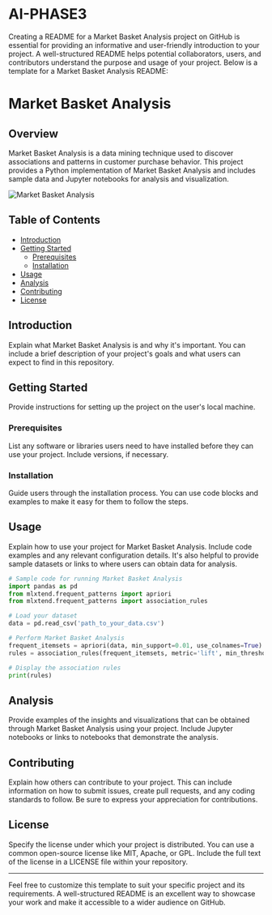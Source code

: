 # AI-PHASE3
 Creating a README for a Market Basket Analysis project on GitHub is essential for providing an informative and user-friendly introduction to your project. A well-structured README helps potential collaborators, users, and contributors understand the purpose and usage of your project. Below is a template for a Market Basket Analysis README:

# Market Basket Analysis

## Overview

Market Basket Analysis is a data mining technique used to discover associations and patterns in customer purchase behavior. This project provides a Python implementation of Market Basket Analysis and includes sample data and Jupyter notebooks for analysis and visualization.

![Market Basket Analysis](https://www.google.com/url?sa=i&url=https%3A%2F%2Fwww.centrycs.com%2Fsolutions%2Fmarket-basket-analysis%2F&psig=AOvVaw2fEIGz0bajn-Vi-0b8E1M_&ust=1697257299561000&source=images&cd=vfe&opi=89978449&ved=0CBEQjRxqFwoTCMi2laeW8oEDFQAAAAAdAAAAABAJ)

## Table of Contents

- [Introduction](#introduction)
- [Getting Started](#getting-started)
  - [Prerequisites](#prerequisites)
  - [Installation](#installation)
- [Usage](#usage)
- [Analysis](#analysis)
- [Contributing](#contributing)
- [License](#license)

## Introduction

Explain what Market Basket Analysis is and why it's important. You can include a brief description of your project's goals and what users can expect to find in this repository.

## Getting Started

Provide instructions for setting up the project on the user's local machine.

### Prerequisites

List any software or libraries users need to have installed before they can use your project. Include versions, if necessary.

### Installation

Guide users through the installation process. You can use code blocks and examples to make it easy for them to follow the steps.

## Usage

Explain how to use your project for Market Basket Analysis. Include code examples and any relevant configuration details. It's also helpful to provide sample datasets or links to where users can obtain data for analysis.

```python
# Sample code for running Market Basket Analysis
import pandas as pd
from mlxtend.frequent_patterns import apriori
from mlxtend.frequent_patterns import association_rules

# Load your dataset
data = pd.read_csv('path_to_your_data.csv')

# Perform Market Basket Analysis
frequent_itemsets = apriori(data, min_support=0.01, use_colnames=True)
rules = association_rules(frequent_itemsets, metric='lift', min_threshold=1.0)

# Display the association rules
print(rules)
```

## Analysis

Provide examples of the insights and visualizations that can be obtained through Market Basket Analysis using your project. Include Jupyter notebooks or links to notebooks that demonstrate the analysis.

## Contributing

Explain how others can contribute to your project. This can include information on how to submit issues, create pull requests, and any coding standards to follow. Be sure to express your appreciation for contributions.

## License

Specify the license under which your project is distributed. You can use a common open-source license like MIT, Apache, or GPL. Include the full text of the license in a LICENSE file within your repository.

---

Feel free to customize this template to suit your specific project and its requirements. A well-structured README is an excellent way to showcase your work and make it accessible to a wider audience on GitHub.


